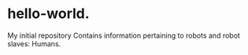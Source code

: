 # hello-world.
My initial repository
Contains information pertaining to robots and robot slaves: Humans.
